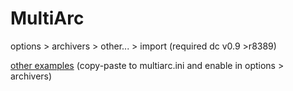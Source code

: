 MultiArc
========

options > archivers > other... > import
(required dc v0.9 >r8389)

[other examples](https://github.com/j2969719/doublecmd-plugins/blob/master/multiarc.ini.md) (copy-paste to multiarc.ini and enable in options > archivers)

